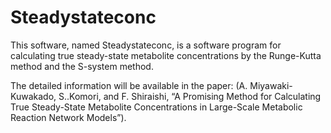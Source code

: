 # Steadystateconc

This software, named Steadystateconc, is a software program for calculating true steady-state metabolite
concentrations by the Runge-Kutta method and the S-system method.

The detailed information will be available in the paper: (A. Miyawaki-Kuwakado, S..Komori, and F. Shiraishi, “A Promising Method for Calculating True Steady-State
Metabolite Concentrations in Large-Scale Metabolic Reaction Network Models”).



